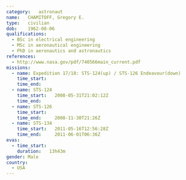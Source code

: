 ```yaml
---
category:	astronaut
name:	CHAMITOFF, Gregory E.
type:	civilian
dob:	1962-08-06
qualifications:
  - BSc in electrical engineering
  - MSc in aeronautical engineering
  - PhD in aeronautics and astronautics
references:
  - http://www.nasa.gov/pdf/740566main_current.pdf
missions:
  - name: Expedition 17/18: STS-124(up) / STS-126 Endeavour(down)
    time_start:   
    time_end:     
  - name: STS-124
    time_start:   2008-05-31T21:02:12Z
    time_end:     
  - name: STS-126
    time_start:   
    time_end:     2008-11-30T21:26Z
  - name: STS-134
    time_start:   2011-05-16T12:56:28Z
    time_end:     2011-06-01T06:36Z
evas:
  - time_start: 
    duration:   13h43m
gender:	Male
country:
  - USA
---
```

